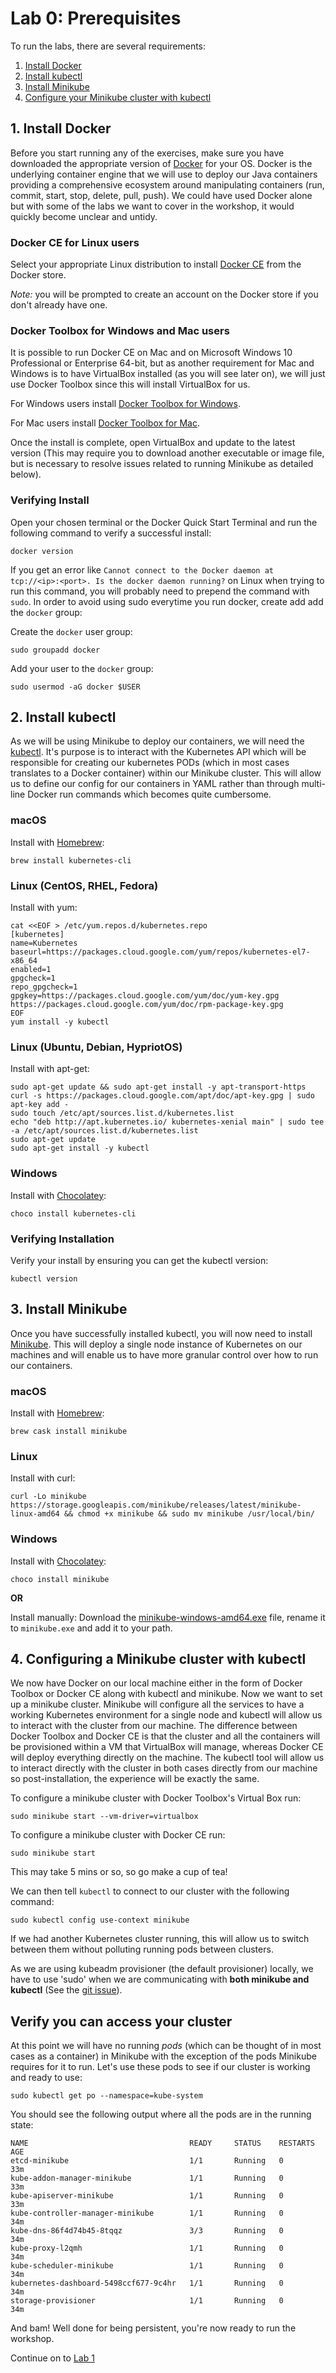 # Lab 0: Prerequisites

To run the labs, there are several requirements:
1. [Install Docker](#install-docker)
2. [Install kubectl](#install-kubectl)
3. [Install Minikube](#install-minikube)
4. [Configure your Minikube cluster with kubectl](#configuring-a-minikube-cluster-with-kubectl)

## 1. Install Docker

Before you start running any of the exercises, make sure you have downloaded the appropriate version of [Docker](https://docs.docker.com/get-started/) for your OS. Docker is the underlying container engine that we will use to deploy our Java containers providing a comprehensive ecosystem around manipulating containers (run, commit, start, stop, delete, pull, push). We could have used Docker alone but with some of the labs we want to cover in the workshop, it would quickly become unclear and untidy.  

### Docker CE for Linux users

Select your appropriate Linux distribution to install [Docker CE](https://docs.docker.com/install/#server) from the Docker store. 

*Note:* you will be prompted to create an account on the Docker store if you don't already have one.

### Docker Toolbox for Windows and Mac users

It is possible to run Docker CE on Mac and on Microsoft Windows 10 Professional or Enterprise 64-bit, but as another requirement for Mac and Windows is to have VirtualBox installed (as you will see later on), we will just use Docker Toolbox since this will install VirtualBox for us. 

For Windows users install [Docker Toolbox for Windows](https://docs.docker.com/toolbox/toolbox_install_windows/).

For Mac users install [Docker Toolbox for Mac](https://docs.docker.com/toolbox/toolbox_install_mac/).

Once the install is complete, open VirtualBox and update to the latest version (This may require you to download another executable or image file, but is necessary to resolve issues related to running Minikube as detailed below).

### Verifying Install

Open your chosen terminal or the Docker Quick Start Terminal and run the following command to verify a successful install:

```shell
docker version
```

If you get an error like `Cannot connect to the Docker daemon at tcp://<ip>:<port>. Is the docker daemon running?` on Linux when trying to run this command, you will probably need to prepend the command with `sudo`. In order to avoid using sudo everytime you run docker, create add add the `docker` group:

Create the `docker` user group:

```shell
sudo groupadd docker
```

Add your user to the `docker` group:

```shell
sudo usermod -aG docker $USER
```

## 2. Install kubectl

As we will be using Minikube to deploy our containers, we will need the [kubectl](https://kubernetes.io/docs/tasks/tools/install-kubectl/#install-kubectl). It's purpose is to interact with the Kubernetes API which will be responsible for creating our kubernetes PODs (which in most cases translates to a Docker container) within our Minikube cluster. This will allow us to define our config for our containers in YAML rather than through multi-line Docker run commands which becomes quite cumbersome.

### macOS

Install with [Homebrew](https://brew.sh/):
```shell
brew install kubernetes-cli
```

### Linux (CentOS, RHEL, Fedora)

Install with yum:
```shell
cat <<EOF > /etc/yum.repos.d/kubernetes.repo
[kubernetes]
name=Kubernetes
baseurl=https://packages.cloud.google.com/yum/repos/kubernetes-el7-x86_64
enabled=1
gpgcheck=1
repo_gpgcheck=1
gpgkey=https://packages.cloud.google.com/yum/doc/yum-key.gpg https://packages.cloud.google.com/yum/doc/rpm-package-key.gpg
EOF
yum install -y kubectl
```

### Linux (Ubuntu, Debian, HypriotOS)

Install with apt-get:
```shell
sudo apt-get update && sudo apt-get install -y apt-transport-https
curl -s https://packages.cloud.google.com/apt/doc/apt-key.gpg | sudo apt-key add -
sudo touch /etc/apt/sources.list.d/kubernetes.list 
echo "deb http://apt.kubernetes.io/ kubernetes-xenial main" | sudo tee -a /etc/apt/sources.list.d/kubernetes.list
sudo apt-get update
sudo apt-get install -y kubectl
```

### Windows

Install with [Chocolatey](https://chocolatey.org/):
```shell
choco install kubernetes-cli
```

### Verifying Installation 
Verify your install by ensuring you can get the kubectl version:

```shell
kubectl version
``` 

## 3. Install Minikube

Once you have successfully installed kubectl, you will now need to install [Minikube](https://github.com/kubernetes/minikube). This will deploy a single node instance of Kubernetes on our machines and will enable us to have more granular control over how to run our containers. 

### macOS

Install with [Homebrew](https://brew.sh/):
```shell
brew cask install minikube
```

### Linux

Install with curl:
```shell
curl -Lo minikube https://storage.googleapis.com/minikube/releases/latest/minikube-linux-amd64 && chmod +x minikube && sudo mv minikube /usr/local/bin/
```

### Windows

Install with [Chocolatey](https://chocolatey.org/):
```shell
choco install minikube
```
**OR**

Install manually: Download the [minikube-windows-amd64.exe](https://storage.googleapis.com/minikube/releases/latest/minikube-windows-amd64.exe) file, rename it to `minikube.exe` and add it to your path.

## 4. Configuring a Minikube cluster with kubectl

We now have Docker on our local machine either in the form of Docker Toolbox or Docker CE along with kubectl and minikube. Now we want to set up a minikube cluster. Minikube will configure all the services to have a working Kubernetes environment for a single node and kubectl will allow us to interact with the cluster from our machine. The difference between Docker Toolbox and Docker CE is that the cluster and all the containers will be provisioned within a VM that VirtualBox will manage, whereas Docker CE will deploy everything directly on the machine. The kubectl tool will allow us to interact directly with the cluster in both cases directly from our machine so post-installation, the experience will be exactly the same.

To configure a minikube cluster with Docker Toolbox's Virtual Box run:

```shell
sudo minikube start --vm-driver=virtualbox
```

To configure a minikube cluster with Docker CE run:

```shell
sudo minikube start
```

This may take 5 mins or so, so go make a cup of tea!

We can then tell `kubectl` to connect to our cluster with the following command:

```shell
sudo kubectl config use-context minikube
```

If we had another Kubernetes cluster running, this will allow us to switch between them without polluting running pods between clusters.  

As we are using kubeadm provisioner (the default provisioner) locally, we have to use 'sudo' when we are communicating with **both minikube and kubectl** (See the [git issue](https://github.com/kubernetes/kubeadm/issues/57)).

## Verify you can access your cluster

At this point we will have no running *pods* (which can be thought of in most cases as a container) in Minikube with the exception of the pods Minikube requires for it to run. Let's use these pods to see if our cluster is working and ready to use:

```shell
sudo kubectl get po --namespace=kube-system
```

You should see the following output where all the pods are in the running state:

```shell
NAME                                    READY     STATUS    RESTARTS   AGE
etcd-minikube                           1/1       Running   0          33m
kube-addon-manager-minikube             1/1       Running   0          33m
kube-apiserver-minikube                 1/1       Running   0          33m
kube-controller-manager-minikube        1/1       Running   0          34m
kube-dns-86f4d74b45-8tqqz               3/3       Running   0          34m
kube-proxy-l2qmh                        1/1       Running   0          34m
kube-scheduler-minikube                 1/1       Running   0          34m
kubernetes-dashboard-5498ccf677-9c4hr   1/1       Running   0          34m
storage-provisioner                     1/1       Running   0          34m
```

And bam! Well done for being persistent, you're now ready to run the workshop.

Continue on to [Lab 1](../Lab_1.md)
